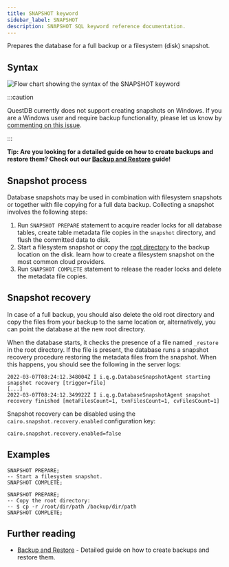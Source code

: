 ```yaml
---
title: SNAPSHOT keyword
sidebar_label: SNAPSHOT
description: SNAPSHOT SQL keyword reference documentation.
---
```


Prepares the database for a full backup or a filesystem (disk) snapshot.

## Syntax

![Flow chart showing the syntax of the SNAPSHOT keyword](/img/docs/diagrams/snapshot.svg)


:::caution

QuestDB currently does not support creating snapshots on Windows.
If you are a Windows user and require backup functionality, please let us know by [commenting on this issue](https://github.com/questdb/questdb/issues/4811).

:::

**Tip: Are you looking for a detailed guide on how to create backups and restore them? Check out our [Backup and Restore](/docs/operations/backup/) guide!**

## Snapshot process
Database snapshots may be used in combination with filesystem snapshots or
together with file copying for a full data backup. Collecting a snapshot
involves the following steps:

1. Run `SNAPSHOT PREPARE` statement to acquire reader locks for all database
   tables, create table metadata file copies in the `snapshot` directory, and
   flush the committed data to disk.
2. Start a filesystem snapshot or copy the
   [root directory](/docs/concept/root-directory-structure/) to the backup
   location on the disk. 
   learn how to create a filesystem snapshot on the most common cloud providers.
3. Run `SNAPSHOT COMPLETE` statement to release the reader locks and delete the
   metadata file copies.


## Snapshot recovery

In case of a full backup, you should also delete the old root directory and copy
the files from your backup to the same location or, alternatively, you can point
the database at the new root directory.

When the database starts, it checks the presence of a file named `_restore` in
the root directory. If the file is present, the database runs a
snapshot recovery procedure restoring the metadata files from the snapshot. When
this happens, you should see the following in the server logs:

```
2022-03-07T08:24:12.348004Z I i.q.g.DatabaseSnapshotAgent starting snapshot recovery [trigger=file]
[...]
2022-03-07T08:24:12.349922Z I i.q.g.DatabaseSnapshotAgent snapshot recovery finished [metaFilesCount=1, txnFilesCount=1, cvFilesCount=1]
```

Snapshot recovery can be disabled using the `cairo.snapshot.recovery.enabled`
configuration key:

```shell title="server.conf"
cairo.snapshot.recovery.enabled=false
```

## Examples

```questdb-sql
SNAPSHOT PREPARE;
-- Start a filesystem snapshot.
SNAPSHOT COMPLETE;
```

```questdb-sql
SNAPSHOT PREPARE;
-- Copy the root directory:
-- $ cp -r /root/dir/path /backup/dir/path
SNAPSHOT COMPLETE;
```

## Further reading
- [Backup and Restore](/docs/operations/backup/) - Detailed guide on how to create backups and restore them.